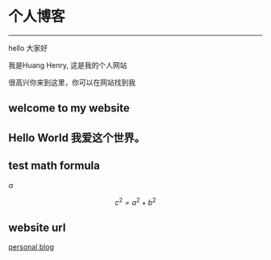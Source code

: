 <head>
    <script src="https://cdn.mathjax.org/mathjax/latest/MathJax.js?config=TeX-AMS-MML_HTMLorMML" type="text/javascript"></script>
    <script type="text/x-mathjax-config">
        MathJax.Hub.Config({
            tex2jax: {
            skipTags: ['script', 'noscript', 'style', 'textarea', 'pre'],
            inlineMath: [['$','$']]
            }
        });
    </script>
</head>

# 个人博客

---

<p> hello 大家好</p>
<p>我是Huang Henry, 这是我的个人网站</p>
<p>很高兴你来到这里，你可以在网站找到我</p>

## welcome to my website

## Hello World 我爱这个世界。

## test math formula

$\alpha$

$$c^2=a^2+b^2$$

## website url

[personal blog](https://huanghenry.github.io/])
